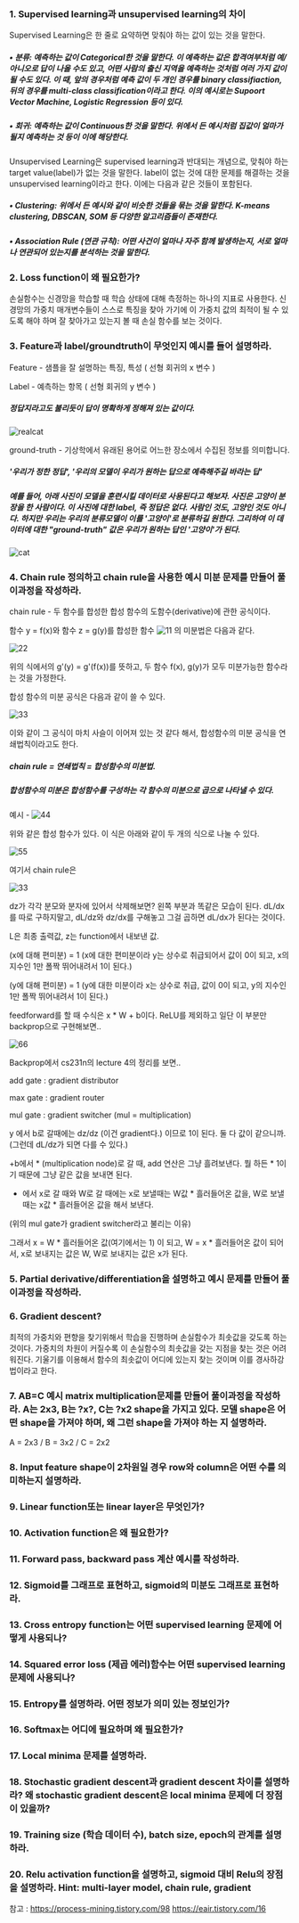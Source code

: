 ### 1.	Supervised learning과 unsupervised learning의 차이

Supervised Learning은 한 줄로 요약하면 맞춰야 하는 값이 있는 것을 말한다.

##### •	분류: 예측하는 값이 Categorical한 것을 말한다. 이 예측하는 값은 합격여부처럼 예/아니오로 답이 나올 수도 있고, 어떤 사람의 출신 지역을 예측하는 것처럼 여러 가지 값이 될 수도 있다. 이 때, 앞의 경우처럼 예측 값이 두 개인 경우를 binary classifiaction, 뒤의 경우를 multi-class classification이라고 한다. 이의 예시로는 Supoort Vector Machine, Logistic Regression 등이 있다.

##### •	회귀: 예측하는 값이 Continuous한 것을 말한다. 위에서 든 예시처럼 집값이 얼마가 될지 예측하는 것 등이 이에 해당한다.

Unsupervised Learning은 supervised learning과 반대되는 개념으로, 맞춰야 하는 target value(label)가 없는 것을 말한다. label이 없는 것에 대한 문제를 해결하는 것을 unsupervised learning이라고 한다. 이에는 다음과 같은 것들이 포함된다.

##### •	Clustering: 위에서 든 예시와 같이 비슷한 것들을 묶는 것을 말한다. K-means clustering, DBSCAN, SOM 등 다양한 알고리즘들이 존재한다.

##### •	Association Rule (연관 규칙): 어떤 사건이 얼마나 자주 함께 발생하는지, 서로 얼마나 연관되어 있는지를 분석하는 것을 말한다. 

### 2.	Loss function이 왜 필요한가?

손실함수는 신경망을 학습할 때 학습 상태에 대해 측정하는 하나의 지표로 사용한다. 신경망의 가중치 매개변수들이 스스로 특징을 찾아 가기에 이 가중치 값의 최적이 될 수 있도록 해야 하며 잘 찾아가고 있는지 볼 때 손실 함수를 보는 것이다.

### 3.	Feature과 label/groundtruth이 무엇인지 예시를 들어 설명하라.

Feature - 샘플을 잘 설명하는 특징, 특성 ( 선형 회귀의 x 변수 )

Label - 예측하는 항목 ( 선형 회귀의 y 변수 )

##### 정답지라고도 불리듯이 답이 명확하게 정해져 있는 값이다.

![realcat](https://user-images.githubusercontent.com/71807924/126958531-9abae963-3253-46f9-a7d0-137aa7a87c56.jpg)

ground-truth - 기상학에서 유래된 용어로 어느한 장소에서 수집된 정보를 의미합니다.

#####  '우리가 정한 정답', '우리의 모델이 우리가 원하는 답으로 예측해주길 바라는 답'

##### 예를 들어, 아래 사진이 모델을 훈련시킬 데이터로 사용된다고 해보자. 사진은 고양이 분장을 한 사람이다. 이 사진에 대한 label, 즉 정답은 없다. 사람인 것도, 고양인 것도 아니다. 하지만 우리는 우리의 분류모델이 이를 '고양이'로 분류하길 원한다. 그리하여 이 데이터에 대한 "ground-truth" 값은 우리가 원하는 답인 '고양이'가 된다.

![cat](https://user-images.githubusercontent.com/71807924/126957802-adf2a42b-78a3-4aa7-8131-7b962eef0d60.PNG)

### 4.	Chain rule 정의하고 chain rule을 사용한 예시 미분 문제를 만들어 풀이과정을 작성하라.

chain rule - 두 함수를 합성한 합성 함수의 도함수(derivative)에 관한 공식이다.

함수 y = f(x)와 함수 z = g(y)를 합성한 함수 ![11](https://user-images.githubusercontent.com/71807924/126959406-1ac1074b-eb21-4b2e-97c7-c1f684478737.PNG) 의 미분법은 다음과 같다.

![22](https://user-images.githubusercontent.com/71807924/126959468-743d388f-1fbb-4fa8-a55e-fe90c31abfbd.PNG)

위의 식에서의 g'(y) = g'(f(x))를 뜻하고, 두 함수 f(x), g(y)가 모두 미분가능한 함수라는 것을 가정한다. 

합성 함수의 미분 공식은 다음과 같이 쓸 수 있다.

![33](https://user-images.githubusercontent.com/71807924/126959542-98a7e644-1301-4940-9b2c-e79255677248.PNG)

이와 같이 그 공식이 마치 사슬이 이어져 있는 것 같다 해서, 합성함수의 미분 공식을 연쇄법칙이라고도 한다.

##### chain rule = 연쇄법칙 = 합성함수의 미분법. 

##### 합성함수의 미분은 합성함수를 구성하는 각 함수의 미분으로 곱으로 나타낼 수 있다.

예시 - ![44](https://user-images.githubusercontent.com/71807924/126959786-9c789b85-b387-477f-a13b-5ad1c3f29061.PNG)

위와 같은 합성 함수가 있다. 이 식은 아래와 같이 두 개의 식으로 나눌 수 있다.

![55](https://user-images.githubusercontent.com/71807924/126959991-9459f5f6-5e98-4701-a331-08061878046d.PNG)

여기서 chain rule은

![33](https://user-images.githubusercontent.com/71807924/126960300-71525e94-6bed-4cd6-8ffd-3648f3bd5e1b.PNG)

dz가 각각 분모와 분자에 있어서 삭제해보면? 왼쪽 부분과 똑같은 모습이 된다. dL/dx를 따로 구하지말고, dL/dz와 dz/dx를 구해놓고 그걸 곱하면 dL/dx가 된다는 것이다.

L은 최종 출력값, z는 function에서 내보낸 값.

(x에 대해 편미분) = 1 (x에 대한 편미분이라 y는 상수로 취급되어서 값이 0이 되고, x의 지수인 1만 폴짝 뛰어내려서 1이 된다.)

(y에 대해 편미분) = 1 (y에 대한 미분이라 x는 상수로 취급, 값이 0이 되고, y의 지수인 1만 폴짝 뛰어내려서 1이 된다.)

feedforward를 할 때 수식은 x * W + b이다. ReLU를 제외하고 일단 이 부분만 backprop으로 구현해보면..

![66](https://user-images.githubusercontent.com/71807924/126960565-7091bfb3-6ea1-471d-b2c7-04ad362a1ee5.PNG)

Backprop에서 cs231n의 lecture 4의 정리를 보면..

add gate : gradient distributor 

max gate : gradient router

mul gate : gradient switcher (mul = multiplication)

y 에서 b로 갈때에는 dz/dz (이건 gradient다.) 이므로 1이 된다. 둘 다 값이 같으니까.  (그런데 dL/dz가 되면 다를 수 있다.)

+b에서 * (multiplication node)로 갈 때, add 연산은 그냥 흘려보낸다. 뭘 하든 * 1이기 때문에 그냥 같은 값을 보내면 된다. 

* 에서 x로 갈 때와 W로 갈 때에는 x로 보낼때는 W값 * 흘러들어온 값을, W로 보낼때는 x값 * 흘러들어온 값을 해서 보낸다. 

(위의 mul gate가 gradient switcher라고 불리는 이유)

그래서 x = W * 흘러들어온 값(여기에서는 1) 이 되고, W = x * 흘러들어온 값이 되어서, x로 보내지는 값은 W, W로 보내지는 값은 x가 된다. 

### 5.	Partial derivative/differentiation을 설명하고 예시 문제를 만들어 풀이과정을 작성하라.

### 6.	Gradient descent?

최적의 가중치와 편향을 찾기위해서 학습을 진행하며 손실함수가 최솟값을 갖도록 하는 것이다. 가중치의 차원이 커질수록 이 손실함수의 최솟값을 갖는 지점을 찾는 것은 어려워진다. 기울기를 이용해서 함수의 최솟값이 어디에 있는지 찾는 것이며 이를 경사하강법이라고 한다.

### 7.	AB=C 예시 matrix multiplication문제를 만들어 풀이과정을 작성하라. A는 2x3, B는 ?x?, C는 ?x2 shape을 가지고 있다. 모델 shape은 어떤 shape을 가져야 하며, 왜 그런 shape을 가져야 하는 지 설명하라.

A = 2x3 / B = 3x2 / C = 2x2

### 8.	Input feature shape이 2차원일 경우 row와 column은 어떤 수를 의미하는지 설명하라.

### 9.	Linear function또는 linear layer은 무엇인가?   

### 10.	Activation function은 왜 필요한가?

### 11.	Forward pass, backward pass 계산 예시를 작성하라.

### 12.	Sigmoid를 그래프로 표현하고, sigmoid의 미분도 그래프로 표현하라. 

### 13.	Cross entropy function는 어떤 supervised learning 문제에 어떻게 사용되나?

### 14.	Squared error loss (제곱 에러)함수는 어떤 supervised learning문제에 사용되나?

### 15.	Entropy를 설명하라. 어떤 정보가 의미 있는 정보인가?

### 16.	Softmax는 어디에 필요하며 왜 필요한가?

### 17.	Local minima 문제를 설명하라.

### 18.	Stochastic gradient descent과 gradient descent 차이를 설명하라? 왜 stochastic gradient descent은 local minima 문제에 더 장점이 있을까?

### 19.	Training size (학습 데이터 수), batch size, epoch의 관계를 설명하라.

### 20. Relu activation function을 설명하고, sigmoid 대비 Relu의 장점을 설명하라. Hint: multi-layer model, chain rule, gradient 

참고 : https://process-mining.tistory.com/98
       https://eair.tistory.com/16
